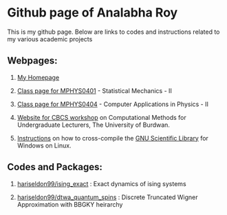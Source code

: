 # Github page of Analabha Roy

This is my github page. Below are links to codes and instructions related to my various academic projects

## Webpages:
1. [My Homepage](https://www.ph.utexas.edu/~daneel) 

2. [Class page for MPHYS0401](https://sites.google.com/a/phys.buruniv.ac.in/statmech2/) - Statistical Mechanics - II

3. [Class page for MPHYS0404](https://sites.google.com/a/phys.buruniv.ac.in/numerical/[[) - Computer Applications in Physics - II

4. [Website for CBCS workshop](https://sites.google.com/phys.buruniv.ac.in/programming-workshop-cbcs/) on Computational Methods for Undergraduate Lecturers, The University of Burdwan. 

5. [Instructions](gsl_cc/index.html) on how to cross-compile the [GNU Scientific Library](https://www.gnu.org/software/gsl/) for Windows on Linux.

## Codes and Packages:

1. [hariseldon99/ising_exact](https://github.com/hariseldon99/ising_exact) : Exact dynamics of ising systems

2. [hariseldon99/dtwa_quantum_spins](https://github.com/hariseldon99/dtwa_quantum_spins) : Discrete Truncated Wigner Approximation with BBGKY heirarchy
